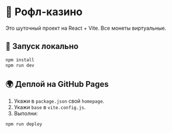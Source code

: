 # 🎰 Рофл-казино

Это шуточный проект на React + Vite. Все монеты виртуальные.  

## 🚀 Запуск локально
```bash
npm install
npm run dev
```

## 🌍 Деплой на GitHub Pages
1. Укажи в `package.json` свой `homepage`.  
2. Укажи `base` в `vite.config.js`.  
3. Выполни:
```bash
npm run deploy
```